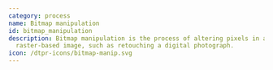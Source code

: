 ```yaml
---
category: process
name: Bitmap manipulation
id: bitmap_manipulation
description: Bitmap manipulation is the process of altering pixels in a
  raster-based image, such as retouching a digital photograph.
icon: /dtpr-icons/bitmap-manip.svg
---
```

